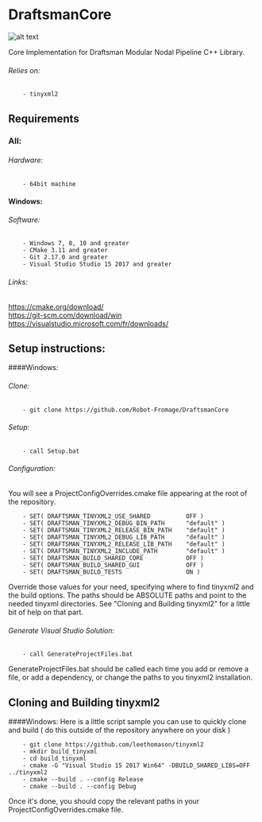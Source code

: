 # DraftsmanCore
![alt text](http://clementberthaud.com/dev/dep/Draftsman/media/com/draftsman_100.png "Draftsman")

Core Implementation for Draftsman Modular Nodal Pipeline C++ Library.

###### Relies on:
        - tinyxml2

## Requirements

### All:
###### Hardware:
        - 64bit machine

#### Windows:
###### Software:
        - Windows 7, 8, 10 and greater
        - CMake 3.11 and greater
        - Git 2.17.0 and greater
        - Visual Studio Studio 15 2017 and greater

###### Links:
https://cmake.org/download/  \
https://git-scm.com/download/win  \
https://visualstudio.microsoft.com/fr/downloads/

## Setup instructions:

####Windows:
###### Clone:
        - git clone https://github.com/Robot-Fromage/DraftsmanCore

###### Setup:
        - call Setup.bat

###### Configuration:
You will see a ProjectConfigOverrides.cmake file appearing at the root of the repository.

        - SET( DRAFTSMAN_TINYXML2_USE_SHARED          OFF )
        - SET( DRAFTSMAN_TINYXML2_DEBUG_BIN_PATH      "default" )
        - SET( DRAFTSMAN_TINYXML2_RELEASE_BIN_PATH    "default" )
        - SET( DRAFTSMAN_TINYXML2_DEBUG_LIB_PATH      "default" )
        - SET( DRAFTSMAN_TINYXML2_RELEASE_LIB_PATH    "default" )
        - SET( DRAFTSMAN_TINYXML2_INCLUDE_PATH        "default" )
        - SET( DRAFTSMAN_BUILD_SHARED_CORE            OFF )
        - SET( DRAFTSMAN_BUILD_SHARED_GUI             OFF )
        - SET( DRAFTSMAN_BUILD_TESTS                  ON )
Override those values for your need, specifying where to find tinyxml2 and the build options.
The paths should be ABSOLUTE paths and point to the needed tinyxml directories.
See "Cloning and Building tinyxml2" for a little bit of help on that part.

###### Generate Visual Studio Solution:
        - call GenerateProjectFiles.bat
GenerateProjectFiles.bat should be called each time you add or remove a file, or add a dependency, or change the paths to you tinyxml2 installation.

## Cloning and Building tinyxml2
####Windows:
Here is a little script sample you can use to quickly clone and build ( do this outside of the repository anywhere on your disk )

        - git clone https://github.com/leethomason/tinyxml2
        - mkdir build_tinyxml
        - cd build_tinyxml
        - cmake -G "Visual Studio 15 2017 Win64" -DBUILD_SHARED_LIBS=OFF ../tinyxml2
        - cmake --build . --config Release
        - cmake --build . --config Debug
Once it's done, you should copy the relevant paths in your ProjectConfigOverrides.cmake file.
